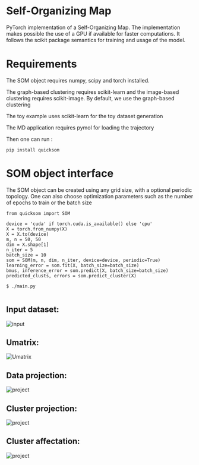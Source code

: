 # Self-Organizing Map
PyTorch implementation of a Self-Organizing Map.
The implementation makes possible the use of a GPU if available for faster computations.
It follows the scikit package semantics for training and usage of the model.

# Requirements
The SOM object requires numpy, scipy and torch installed.

The graph-based clustering requires scikit-learn and the image-based clustering requires scikit-image. By default,
we use the graph-based clustering

The toy example uses scikit-learn for the toy dataset generation

The MD application requires pymol for loading the trajectory

Then one can run :
```
pip install quicksom
```
# SOM object interface
The SOM object can be created using any grid size, with a optional periodic topology.
One can also choose optimization parameters such as the number of epochs to train or the batch size
```
from quicksom import SOM

device = 'cuda' if torch.cuda.is_available() else 'cpu'
X = torch.from_numpy(X)
X = X.to(device)
m, n = 50, 50
dim = X.shape[1]
n_iter = 5
batch_size = 10
som = SOM(m, n, dim, n_iter, device=device, periodic=True)
learning_error = som.fit(X, batch_size=batch_size)
bmus, inference_error = som.predict(X, batch_size=batch_size)
predicted_clusts, errors = som.predict_cluster(X)
```
```
$ ./main.py


```
## Input dataset:
![input](https://raw.githubusercontent.com/bougui505/quicksom/master/figures/moons.png)
## Umatrix:
![Umatrix](https://raw.githubusercontent.com/bougui505/quicksom/master/figures/umat.png)
## Data projection:
![project](https://raw.githubusercontent.com/bougui505/quicksom/master/figures/project.png)
## Cluster projection:
![project](https://raw.githubusercontent.com/bougui505/quicksom/master/figures/project_clusts.png)
## Cluster affectation:
![project](https://raw.githubusercontent.com/bougui505/quicksom/master/figures/clusts.png)

